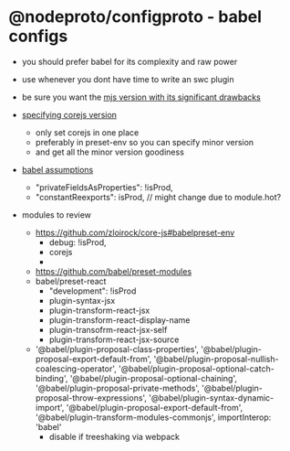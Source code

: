 # @nodeproto/configproto - babel configs

- you should prefer babel for its complexity and raw power
- use whenever you dont have time to write an swc plugin

- be sure you want the [mjs version with its significant drawbacks](https://babeljs.io/blog/2020/01/11/7.8.0)

- [specifying corejs version](https://github.com/zloirock/core-js/issues/946)
  - only set corejs in one place
  - preferably in preset-env so you can specify minor version
  - and get all the minor version goodiness
- [babel assumptions](https://babeljs.io/docs/en/assumptions)
  - "privateFieldsAsProperties": !isProd,
  - "constantReexports": isProd, // might change due to module.hot?

- modules to review
  - https://github.com/zloirock/core-js#babelpreset-env
    - debug: !isProd,
    - corejs
    -
  - https://github.com/babel/preset-modules
  - babel/preset-react
    - "development": !isProd
    - plugin-syntax-jsx
    - plugin-transform-react-jsx
    - plugin-transform-react-display-name
    - plugin-transofrm-react-jsx-self
    - plugin-transform-react-jsx-source
  - '@babel/plugin-proposal-class-properties',
    '@babel/plugin-proposal-export-default-from',
    '@babel/plugin-proposal-nullish-coalescing-operator',
    '@babel/plugin-proposal-optional-catch-binding',
    '@babel/plugin-proposal-optional-chaining',
    '@babel/plugin-proposal-private-methods',
    '@babel/plugin-proposal-throw-expressions',
    '@babel/plugin-syntax-dynamic-import',
    '@babel/plugin-proposal-export-default-from',
    '@babel/plugin-transform-modules-commonjs',
      importInterop: 'babel'
      - disable if treeshaking via webpack
